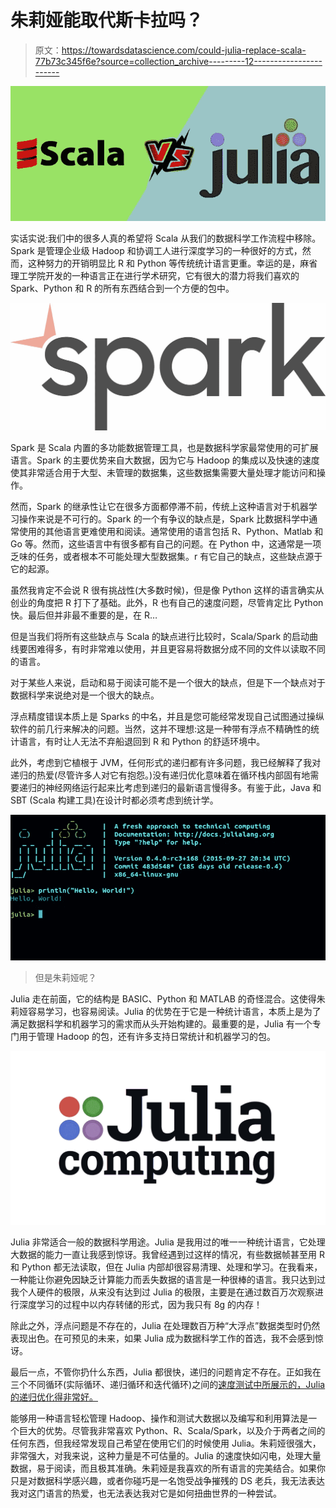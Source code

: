 # 朱莉娅能取代斯卡拉吗？

> 原文：<https://towardsdatascience.com/could-julia-replace-scala-77b73c345f6e?source=collection_archive---------12----------------------->

![](img/1729cc5f59760bc719418c2c44b18d08.png)

实话实说:我们中的很多人真的希望将 Scala 从我们的数据科学工作流程中移除。Spark 是管理企业级 Hadoop 和协调工人进行深度学习的一种很好的方式，然而，这种努力的开销明显比 R 和 Python 等传统统计语言更重。幸运的是，麻省理工学院开发的一种语言正在进行学术研究，它有很大的潜力将我们喜欢的 Spark、Python 和 R 的所有东西结合到一个方便的包中。

![](img/cfe671a5ea5948db451a6c4887f3a246.png)

Spark 是 Scala 内置的多功能数据管理工具，也是数据科学家最常使用的可扩展语言。Spark 的主要优势来自大数据，因为它与 Hadoop 的集成以及快速的速度使其非常适合用于大型、未管理的数据集，这些数据集需要大量处理才能访问和操作。

然而，Spark 的继承性让它在很多方面都停滞不前，传统上这种语言对于机器学习操作来说是不可行的。Spark 的一个有争议的缺点是，Spark 比数据科学中通常使用的其他语言更难使用和阅读。通常使用的语言包括 R、Python、Matlab 和 Go 等。然而，这些语言中有很多都有自己的问题。在 Python 中，这通常是一项乏味的任务，或者根本不可能处理大型数据集。r 有它自己的缺点，这些缺点源于它的起源。

虽然我肯定不会说 R 很有挑战性(大多数时候)，但是像 Python 这样的语言确实从创业的角度把 R 打下了基础。此外，R 也有自己的速度问题，尽管肯定比 Python 快。最后但并非最不重要的是，在 R…

但是当我们将所有这些缺点与 Scala 的缺点进行比较时，Scala/Spark 的启动曲线要困难得多，有时非常难以使用，并且更容易将数据分成不同的文件以读取不同的语言。

对于某些人来说，启动和易于阅读可能不是一个很大的缺点，但是下一个缺点对于数据科学来说绝对是一个很大的缺点。

浮点精度错误本质上是 Sparks 的中名，并且是您可能经常发现自己试图通过操纵软件的前几行来解决的问题。当然，这并不理想:这是一种带有浮点不精确性的统计语言，有时让人无法不弃船退回到 R 和 Python 的舒适环境中。

此外，考虑到它植根于 JVM，任何形式的递归都有许多问题，我已经解释了我对递归的热爱(尽管许多人对它有抱怨。)没有递归优化意味着在循环栈内部固有地需要递归的神经网络运行起来比考虑到递归的最新语言慢得多。有鉴于此，Java 和 SBT (Scala 构建工具)在设计时都必须考虑到统计学。

![](img/9a03b3a79a9b97319e94a6a49e3baca8.png)

> 但是朱莉娅呢？

Julia 走在前面，它的结构是 BASIC、Python 和 MATLAB 的奇怪混合。这使得朱莉娅容易学习，也容易阅读。Julia 的优势在于它是一种统计语言，本质上是为了满足数据科学和机器学习的需求而从头开始构建的。最重要的是，Julia 有一个专门用于管理 Hadoop 的包，还有许多支持日常统计和机器学习的包。

![](img/6423d6a402ad59a89f35ecda95fbb0c0.png)

Julia 非常适合一般的数据科学用途。Julia 是我用过的唯一一种统计语言，它处理大数据的能力一直让我感到惊讶。我曾经遇到过这样的情况，有些数据帧甚至用 R 和 Python 都无法读取，但在 Julia 内部却很容易清理、处理和学习。在我看来，一种能让你避免因缺乏计算能力而丢失数据的语言是一种很棒的语言。我只达到过我个人硬件的极限，从来没有达到过 Julia 的极限，主要是在通过数百万次观察进行深度学习的过程中以内存转储的形式，因为我只有 8g 的内存！

除此之外，浮点问题是不存在的，Julia 在处理数百万种“大浮点”数据类型时仍然表现出色。在可预见的未来，如果 Julia 成为数据科学工作的首选，我不会感到惊讶。

最后一点，不管你扔什么东西，Julia 都很快，递归的问题肯定不存在。正如我在三个不同循环(实际循环、递归循环和迭代循环)之间的[速度测试中所展示的，Julia 的递归优化得非常好。](https://towardsdatascience.com/julia-speed-battle-syntactual-recursive-and-iterative-loops-ff5f719867c1https://towardsdatascience.com/julia-speed-battle-syntactual-recursive-and-iterative-loops-ff5f719867c1)

能够用一种语言轻松管理 Hadoop、操作和测试大数据以及编写和利用算法是一个巨大的优势。尽管我非常喜欢 Python、R、Scala/Spark，以及介于两者之间的任何东西，但我经常发现自己希望在使用它们的时候使用 Julia。朱莉娅很强大，非常强大，对我来说，这种力量是不可估量的。Julia 的速度快如闪电，处理大量数据，易于阅读，而且极其准确。朱莉娅是我喜欢的所有语言的完美结合。如果你只是对数据科学感兴趣，或者你碰巧是一名饱受战争摧残的 DS 老兵，我无法表达我对这门语言的热爱，也无法表达我对它是如何扭曲世界的一种尝试。
